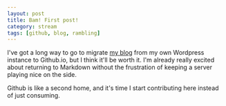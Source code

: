 ```yaml
---
layout: post
title: Bam! First post!
category: stream
tags: [github, blog, rambling]
---
```


I've got a long way to go to migrate [my blog](https://rswhiting.com) from my own Wordpress instance to Github.io, but I think it'll be worth it. I'm already really excited about returning to Markdown without the frustration of keeping a server playing nice on the side.

Github is like a second home, and it's time I start contributing here instead of just consuming.
